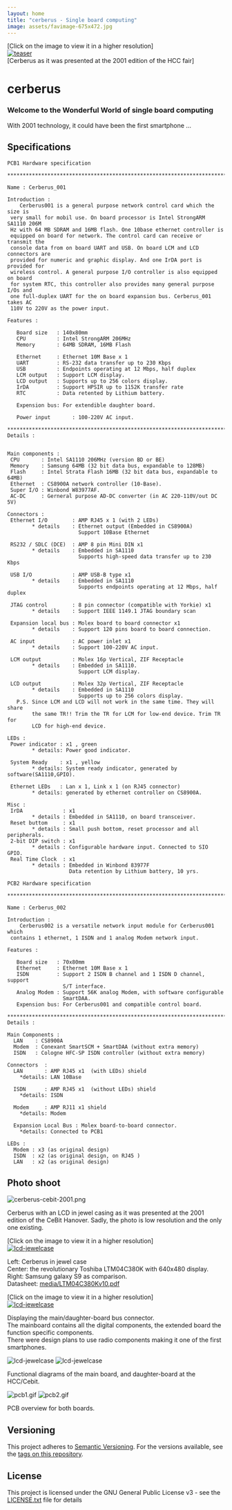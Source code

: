 ```yaml
---
layout: home
title: "cerberus - Single board computing"
image: assets/favimage-675x472.jpg
---
```


\[Click on the image to view it in a higher resolution\]  
[![teaser](assets/favimage-675x472.jpg)](media/cerberus-hcc-2001.jpg)  
\[Cerberus as it was presented at the 2001 edition of the HCC fair\]

# cerberus

### Welcome to the Wonderful World of single board computing

With 2001 technology, it could have been the first smartphone ...

## Specifications

```
PCB1 Hardware specification

*****************************************************************************

Name : Cerberus_001

Introduction :
    Cerberus001 is a general purpose network control card which the size is
 very small for mobil use. On board processor is Intel StrongARM SA1110 206M
 Hz with 64 MB SDRAM and 16MB flash. One 10base ethernet controller is
 equipped on board for network. The control card can receive or transmit the
 console data from on board UART and USB. On board LCM and LCD connectors are
 provided for numeric and graphic display. And one IrDA port is provided for
 wireless control. A general purpose I/O controller is also equipped on board
 for system RTC, this controller also provides many general purpose I/Os and
 one full-duplex UART for the on board expansion bus. Cerberus_001 takes AC
 110V to 220V as the power input.

Features :

   Board size   : 140x80mm
   CPU          : Intel StrongARM 206MHz
   Memory       : 64MB SDRAM, 16MB Flash

   Ethernet     : Ethernet 10M Base x 1
   UART         : RS-232 data transfer up to 230 Kbps
   USB          : Endpoints operating at 12 Mbps, half duplex
   LCM output   : Support LCM display.
   LCD output   : Supports up to 256 colors display.
   IrDA         : Support HPSIR up to 1152K transfer rate
   RTC          : Data retented by Lithium battery.

   Expension bus: For extendible daughter board.

   Power input       : 100-220V AC input.

*****************************************************************************
Details : 


Main components : 
 CPU       : Intel SA1110 206MHz (version BD or BE)
 Memory    : Samsung 64MB (32 bit data bus, expandable to 128MB)
 Flash     : Intel Strata Flash 16MB (32 bit data bus, expandable to 64MB)
 Ethernet  : CS8900A network controller (10-Base).
 Super I/O : Winbond W83977AF.
 AC-DC     : Gerneral purpose AD-DC converter (in AC 220-110V/out DC 5V)

Connectors :
 Ethernet I/O        : AMP RJ45 x 1 (with 2 LEDs)
        * details    : Ethernet output (Embedded in CS8900A)
                       Support 10Base Ethernet

 RS232 / SDLC (DCE)  : AMP 8 pin Mini DIN x1
        * details    : Embedded in SA1110
                       Supports high-speed data transfer up to 230 Kbps

 USB I/O             : AMP USB-B type x1
        * details    : Embedded in SA1110
                       Supports endpoints operating at 12 Mbps, half duplex

 JTAG control        : 8 pin connector (compatible with Yorkie) x1
        * details    : Support IEEE 1149.1 JTAG boundary scan

 Expansion local bus : Molex board to board connector x1
        * details    : Support 120 pins board to board connection.

 AC input            : AC power inlet x1
        * details    : Support 100-220V AC input.

 LCM output          : Molex 16p Vertical, ZIF Receptacle
        * details    : Embedded in SA1110.
                       Support LCM display.

 LCD output          : Molex 32p Vertical, ZIF Receptacle
        * details    : Embedded in SA1110
                       Supports up to 256 colors display.
   P.S. Since LCM and LCD will not work in the same time. They will share
        the same TR!! Trim the TR for LCM for low-end device. Trim TR for
        LCD for high-end device.

LEDs :
 Power indicator : x1 , green
        * details: Power good indicator.

 System Ready    : x1 , yellow
        * details: System ready indicator, generated by software(SA1110,GPIO).

 Ethernet LEDs   : Lan x 1, Link x 1 (on RJ45 connector)
        * details: generated by ethernet controller on CS8900A.

Misc :
 IrDA             : x1
        * details : Embedded in SA1110, on board transceiver.
 Reset buttom     : x1
        * details : Small push bottom, reset processor and all peripherals.
 2-bit DIP switch : x1
        * details : Configurable hardware input. Connected to SIO GPIO.
 Real Time Clock  : x1
        * details : Embedded in Winbond 83977F
                    Data retention by Lithium battery, 10 yrs.
```

```
PCB2 Hardware specification

*************************************************************************

Name : Cerberus_002

Introduction :
    Cerberus002 is a versatile network input module for Cerberus001 which
 contains 1 ethernet, 1 ISDN and 1 analog Modem network input.

Features :

   Board size   : 70x80mm
   Ethernet     : Ethernet 10M Base x 1
   ISDN         : Support 2 ISDN B channel and 1 ISDN D channel, support
                  S/T interface.
   Analog Modem : Support 56K analog Modem, with software configurable
                  SmartDAA.
   Expension bus: For Cerberus001 and compatible control board.

*************************************************************************
Details :

Main Components :
  LAN    : CS8900A
  Modem  : Conexant SmartSCM + SmartDAA (without extra memory)
  ISDN   : Cologne HFC-SP ISDN controller (without extra memory)

Connectors  :
  LAN       : AMP RJ45 x1  (with LEDs) shield
    *details: LAN 10Base 

  ISDN      : AMP RJ45 x1  (without LEDs) shield
    *details: ISDN 

  Modem     : AMP RJ11 x1 shield
    *details: Modem

  Expansion Local Bus : Molex board-to-board connector.
    *details: Connected to PCB1 

LEDs :
  Modem : x3 (as original design)
  ISDN  : x2 (as original design, on RJ45 )
  LAN   : x2 (as original design)
```

## Photo shoot

![cerberus-cebit-2001.png](media/cerberus-cebit-2001.png)

Cerberus with an LCD in jewel casing as it was presented at the 2001 edition of the CeBit Hanover.
Sadly, the photo is low resolution and the only one existing.

\[Click on the image to view it in a higher resolution\]  
[![lcd-jewelcase](media/lcd-jewelcase-840x472.jpg)](media/lcd-jewelcase-1449x923.jpg)

Left: Cerberus in jewel case  
Center: the revolutionary Toshiba LTM04C380K with 640x480 display.  
Right: Samsung galaxy S9 as comparison.  
Datasheet: [media/LTM04C380Kv10.pdf](media/LTM04C380Kv10.pdf)

\[Click on the image to view it in a higher resolution\]  
[![lcd-jewelcase](media/daughter-840x472.jpg)](media/daughter-1074x1000.jpg)

Displaying the main/daughter-board bus connector.  
The mainboard contains all the digital components, the extended board the function specific components.  
There were design plans to use radio components making it one of the first smartphones.

![lcd-jewelcase](media/block1.gif) ![lcd-jewelcase](media/block2.gif)

Functional diagrams of the main board, and daughter-board at the HCC/Cebit.

![pcb1.gif](media/pcb1.gif) ![pcb2.gif](media/pcb2.gif)

PCB overview for both boards.

## Versioning

This project adheres to [Semantic Versioning](http://semver.org/spec/v2.0.0.html).
For the versions available, see the [tags on this repository](https://github.com/xyzzy/cerberus/tags).

## License

This project is licensed under the GNU General Public License v3 - see the [LICENSE.txt](LICENSE.txt) file for details

